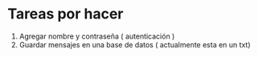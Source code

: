 # Tareas por hacer

1. Agregar nombre y contraseña ( autenticación ) 
2. Guardar mensajes en una base de datos ( actualmente esta en un txt)
